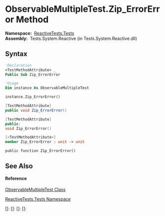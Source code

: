 # ObservableMultipleTest.Zip\_ErrorError Method

**Namespace:**  [ReactiveTests.Tests](ReactiveTests.Tests\ReactiveTests.Tests.md)  
**Assembly:**  Tests.System.Reactive (in Tests.System.Reactive.dll)

## Syntax

```vb
'Declaration
<TestMethodAttribute> _
Public Sub Zip_ErrorError
```

```vb
'Usage
Dim instance As ObservableMultipleTest

instance.Zip_ErrorError()
```

```csharp
[TestMethodAttribute]
public void Zip_ErrorError()
```

```c++
[TestMethodAttribute]
public:
void Zip_ErrorError()
```

```fsharp
[<TestMethodAttribute>]
member Zip_ErrorError : unit -> unit 
```

```jscript
public function Zip_ErrorError()
```

## See Also

#### Reference

[ObservableMultipleTest Class](ObservableMultipleTest\ObservableMultipleTest.md)

[ReactiveTests.Tests Namespace](ReactiveTests.Tests\ReactiveTests.Tests.md)

[]: 
[]: 
[]: 
[]: 
